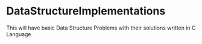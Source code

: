 DataStructureImplementations
============================

This will have basic Data Structure Problems with their solutions written in C Language
